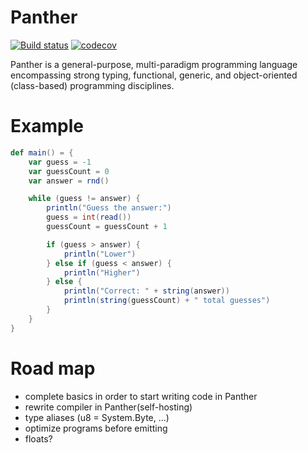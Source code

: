 # Panther

[![Build status](https://github.com/kthompson/panther/actions/workflows/default.yml/badge.svg)](https://github.com/kthompson/panther/actions/workflows/default.yml)
[![codecov](https://codecov.io/gh/kthompson/panther/branch/main/graph/badge.svg?token=VMRWNJXVP1)](https://codecov.io/gh/kthompson/panther)

Panther is a general-purpose, multi-paradigm programming language encompassing strong typing, functional, generic, and object-oriented (class-based) programming disciplines.


# Example

```scala
def main() = {
    var guess = -1
    var guessCount = 0
    var answer = rnd()

    while (guess != answer) {
        println("Guess the answer:")
        guess = int(read())
        guessCount = guessCount + 1

        if (guess > answer) {
            println("Lower")
        } else if (guess < answer) {
            println("Higher")
        } else {
            println("Correct: " + string(answer))
            println(string(guessCount) + " total guesses")
        }
    }
}
```

# Road map

- complete basics in order to start writing code in Panther
- rewrite compiler in Panther(self-hosting)
- type aliases (u8 = System.Byte, ...)
- optimize programs before emitting
- floats?